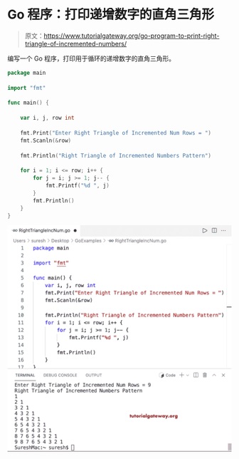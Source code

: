 # Go 程序：打印递增数字的直角三角形

> 原文：<https://www.tutorialgateway.org/go-program-to-print-right-triangle-of-incremented-numbers/>

编写一个 Go 程序，打印用于循环的递增数字的直角三角形。

```go
package main

import "fmt"

func main() {

	var i, j, row int

	fmt.Print("Enter Right Triangle of Incremented Num Rows = ")
	fmt.Scanln(&row)

	fmt.Println("Right Triangle of Incremented Numbers Pattern")

	for i = 1; i <= row; i++ {
		for j = i; j >= 1; j-- {
			fmt.Printf("%d ", j)
		}
		fmt.Println()
	}
}
```

![Go Program to Print Right Triangle of Incremented Numbers](img/b324d65c980a7d75c1331a502b685194.png)